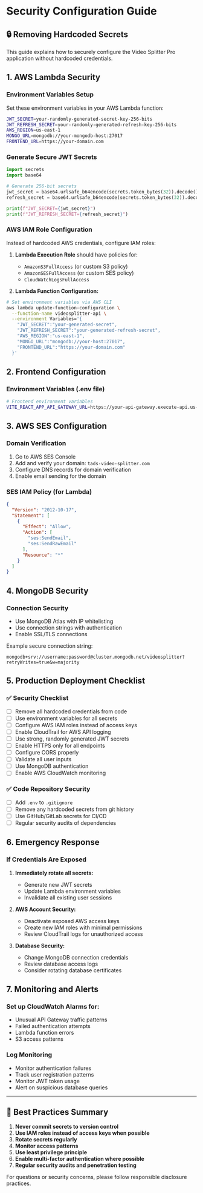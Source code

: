 # Security Configuration Guide

## 🔒 Removing Hardcoded Secrets

This guide explains how to securely configure the Video Splitter Pro application without hardcoded credentials.

## 1. AWS Lambda Security

### Environment Variables Setup
Set these environment variables in your AWS Lambda function:

```bash
JWT_SECRET=your-randomly-generated-secret-key-256-bits
JWT_REFRESH_SECRET=your-randomly-generated-refresh-key-256-bits
AWS_REGION=us-east-1
MONGO_URL=mongodb://your-mongodb-host:27017
FRONTEND_URL=https://your-domain.com
```

### Generate Secure JWT Secrets
```python
import secrets
import base64

# Generate 256-bit secrets
jwt_secret = base64.urlsafe_b64encode(secrets.token_bytes(32)).decode()
refresh_secret = base64.urlsafe_b64encode(secrets.token_bytes(32)).decode()

print(f"JWT_SECRET={jwt_secret}")
print(f"JWT_REFRESH_SECRET={refresh_secret}")
```

### AWS IAM Role Configuration
Instead of hardcoded AWS credentials, configure IAM roles:

1. **Lambda Execution Role** should have policies for:
   - `AmazonS3FullAccess` (or custom S3 policy)
   - `AmazonSESFullAccess` (or custom SES policy)
   - `CloudWatchLogsFullAccess`

2. **Lambda Function Configuration:**
```bash
# Set environment variables via AWS CLI
aws lambda update-function-configuration \
  --function-name videosplitter-api \
  --environment Variables='{
    "JWT_SECRET":"your-generated-secret",
    "JWT_REFRESH_SECRET":"your-generated-refresh-secret",
    "AWS_REGION":"us-east-1",
    "MONGO_URL":"mongodb://your-host:27017",
    "FRONTEND_URL":"https://your-domain.com"
  }'
```

## 2. Frontend Configuration

### Environment Variables (.env file)
```bash
# Frontend environment variables
VITE_REACT_APP_API_GATEWAY_URL=https://your-api-gateway.execute-api.us-east-1.amazonaws.com/prod
```

## 3. AWS SES Configuration

### Domain Verification
1. Go to AWS SES Console
2. Add and verify your domain: `tads-video-splitter.com`
3. Configure DNS records for domain verification
4. Enable email sending for the domain

### SES IAM Policy (for Lambda)
```json
{
  "Version": "2012-10-17",
  "Statement": [
    {
      "Effect": "Allow",
      "Action": [
        "ses:SendEmail",
        "ses:SendRawEmail"
      ],
      "Resource": "*"
    }
  ]
}
```

## 4. MongoDB Security

### Connection Security
- Use MongoDB Atlas with IP whitelisting
- Use connection strings with authentication
- Enable SSL/TLS connections

Example secure connection string:
```
mongodb+srv://username:password@cluster.mongodb.net/videosplitter?retryWrites=true&w=majority
```

## 5. Production Deployment Checklist

### ✅ Security Checklist
- [ ] Remove all hardcoded credentials from code
- [ ] Use environment variables for all secrets
- [ ] Configure AWS IAM roles instead of access keys
- [ ] Enable CloudTrail for AWS API logging
- [ ] Use strong, randomly generated JWT secrets
- [ ] Enable HTTPS only for all endpoints
- [ ] Configure CORS properly
- [ ] Validate all user inputs
- [ ] Use MongoDB authentication
- [ ] Enable AWS CloudWatch monitoring

### ✅ Code Repository Security
- [ ] Add `.env` to `.gitignore`
- [ ] Remove any hardcoded secrets from git history
- [ ] Use GitHub/GitLab secrets for CI/CD
- [ ] Regular security audits of dependencies

## 6. Emergency Response

### If Credentials Are Exposed
1. **Immediately rotate all secrets:**
   - Generate new JWT secrets
   - Update Lambda environment variables
   - Invalidate all existing user sessions

2. **AWS Account Security:**
   - Deactivate exposed AWS access keys
   - Create new IAM roles with minimal permissions
   - Review CloudTrail logs for unauthorized access

3. **Database Security:**
   - Change MongoDB connection credentials
   - Review database access logs
   - Consider rotating database certificates

## 7. Monitoring and Alerts

### Set up CloudWatch Alarms for:
- Unusual API Gateway traffic patterns
- Failed authentication attempts
- Lambda function errors
- S3 access patterns

### Log Monitoring
- Monitor authentication failures
- Track user registration patterns
- Monitor JWT token usage
- Alert on suspicious database queries

---

## 🔐 Best Practices Summary

1. **Never commit secrets to version control**
2. **Use IAM roles instead of access keys when possible**
3. **Rotate secrets regularly**
4. **Monitor access patterns**
5. **Use least privilege principle**
6. **Enable multi-factor authentication where possible**
7. **Regular security audits and penetration testing**

For questions or security concerns, please follow responsible disclosure practices.